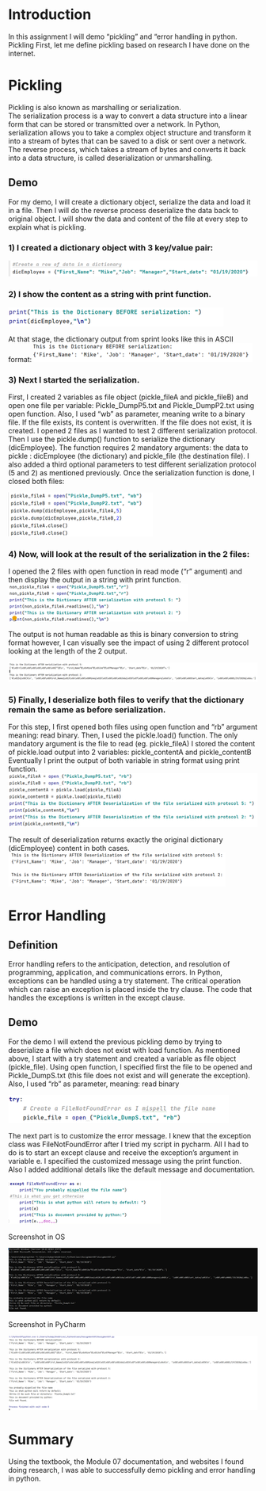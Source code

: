 # Introduction
In this assignment I will demo “pickling” and “error handling in python.
Pickling
First, let me define pickling based on research I have done on the internet.

#	Pickling
Pickling is also known as marshalling or serialization.  
The serialization process is a way to convert a data structure into a linear form that can be stored or transmitted over a network. In Python, serialization allows you to take a complex object structure and transform it into a stream of bytes that can be saved to a disk or sent over a network. 
The reverse process, which takes a stream of bytes and converts it back into a data structure, is called deserialization or unmarshalling.
##	Demo
For my demo, I will create a dictionary object, serialize the data and load it in a file. Then I will do the reverse process deserialize the data back to original object. I will show the data and content of the file at every step to explain what is pickling.

### 1) I created a dictionary object with 3 key/value pair:
![](Picture1.png)

### 2) I show the content as a string with print function.
![](Picture2.png)

At that stage, the dictionary output from sprint looks like this in ASCII format:
![](Picture3.png)
 
### 3) Next I started the serialization.
First, I created 2 variables as file object (pickle_fileA and pickle_fileB) and open one file per variable: Pickle_DumpP5.txt and Pickle_DumpP2.txt using open function. Also, I used “wb” as parameter, meaning write to a binary file. If the file exists, its content is overwritten. If the file does not exist, it is created. 
I opened 2 files as I wanted to test 2 different serialization protocol. 
Then I use the pickle.dump() function to serialize the dictionary (dicEmployee). The function requires 2 mandatory arguments: the data to pickle : dicEmployee (the dictionary) and pickle_file (the destination file). I also added a third optional parameters to test different serialization protocol (5 and 2) as mentioned previously. Once the serialization function is done, I closed both files:

![](Picture4.png)
 

### 4) Now, will look at the result of the serialization in the 2 files:
I opened the 2 files with open function in read mode (“r” argument) and then display the output in a string with print function.
![](Picture5.png)
  

The output is not human readable as this is binary conversion to string format however, I can visually see the impact of using 2 different protocol looking at the length of the 2 output.

![](Picture6.png)
  

### 5) Finally, I deserialize both files to verify that the dictionary remain the same as before serialization.
For this step, I first opened both files using open function and “rb” argument meaning: read binary.
Then, I used the pickle.load() function. The only mandatory argument is the file to read (eg. pickle_fileA) 
I stored the content of pickle.load output into 2 variables: pickle_contentA and pickle_contentB
Eventually I print the output of both variable in string format using print function.
![](Picture7.png)

The result of deserialization returns exactly the original dictionary (dicEmployee) content in both cases.
![](Picture8.png)

# Error Handling

##	Definition
Error handling refers to the anticipation, detection, and resolution of programming, application, and communications errors.
In Python, exceptions can be handled using a try statement. The critical operation which can raise an exception is placed inside the try clause. The code that handles the exceptions is written in the except clause.

##	Demo
For the demo I will extend the previous pickling demo by trying to deserialize a file which does not exist with load function.
As mentioned above, I start with a try statement and created a variable as file object (pickle_file). Using open function, I specified first the file to be opened and Pickle_DumpS.txt (this file does not exist and will generate the exception). Also, I used “rb” as parameter, meaning: read binary

![](Picture9.png)
 

The next part is to customize the error message. 
I knew that the exception class was FileNotFoundError after I tried my script in pycharm. All I had to do is to start an except clause and receive the exception’s argument in variable e.
I specified the customized message using the print function. Also I added additional details like the default message and documentation.

![](Picture10.png) 
 
Screenshot in OS

![](Picture11.png)
 
Screenshot in PyCharm

![](Picture12.png) 

# Summary

Using the textbook, the Module 07 documentation, and websites I found doing research, I was able to successfully demo pickling and error handling in python.
